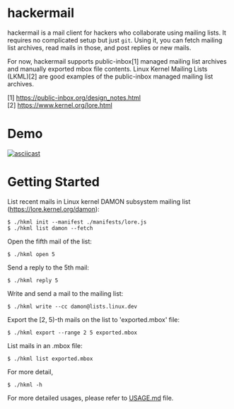 hackermail
==========

hackermail is a mail client for hackers who collaborate using mailing lists.
It requires no complicated setup but just `git`.  Using it, you can fetch
mailing list archives, read mails in those, and post replies or new mails.

For now, hackermail supports public-inbox[1] managed mailing list archives and
manually exported mbox file contents.  Linux Kernel Mailing Lists (LKML)[2] are
good examples of the public-inbox managed mailing list archives.

[1] https://public-inbox.org/design_notes.html<br>
[2] https://www.kernel.org/lore.html


Demo
====

[![asciicast](https://asciinema.org/a/632442.svg)](https://asciinema.org/a/632442)


Getting Started
===============

List recent mails in Linux kernel DAMON subsystem mailing list
(https://lore.kernel.org/damon):

    $ ./hkml init --manifest ./manifests/lore.js
    $ ./hkml list damon --fetch

Open the fifth mail of the list:

    $ ./hkml open 5

Send a reply to the 5th mail:

    $ ./hkml reply 5

Write and send a mail to the mailing list:

    $ ./hkml write --cc damon@lists.linux.dev

Export the [2, 5)-th mails on the list to 'exported.mbox' file:

    $ ./hkml export --range 2 5 exported.mbox

List mails in an .mbox file:

    $ ./hkml list exported.mbox

For more detail,

    $ ./hkml -h

For more detailed usages, please refer to [USAGE.md](USAGE.md) file.
